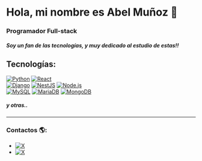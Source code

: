 # Hola, mi nombre es Abel Muñoz 👋
### Programador Full-stack 
##### Soy un fan de las tecnologías, y muy dedicado al estudio de estas!!

## Tecnologías:

[![Python](https://img.shields.io/badge/Python-blue?style=for-the-badge&logo=python&logoColor=white&labelColor=101010)]()
[![React](https://img.shields.io/badge/React-61DAFB?style=for-the-badge&logo=React&logoColor=white&labelColor=101010)]()
</br>
[![Django](https://img.shields.io/badge/Django-cyan?style=for-the-badge&logo=django&logoColor=white&labelColor=101010)]()
[![NestJS](https://img.shields.io/badge/NestJS-E0234E?style=for-the-badge&logo=NestJS&logoColor=white&labelColor=101010)]()
[![Node.js](https://img.shields.io/badge/Node.js-339933?style=for-the-badge&logo=Node.js&logoColor=white&labelColor=101010)]()
</br>
[![MySQL](https://img.shields.io/badge/MySQL-4479A1?style=for-the-badge&logo=mysql&logoColor=white&labelColor=101010)]()
[![MariaDB](https://img.shields.io/badge/MariaDB-3b08e0?style=for-the-badge&logo=mariadb&logoColor=white&labelColor=101010)]()
[![MongoDB](https://img.shields.io/badge/MongoDB-47A248?style=for-the-badge&logo=MongoDB&logoColor=white&labelColor=101010)]()
</br>

##### y otras..
---

### Contactos 🌎:
- [![X](https://img.shields.io/badge/X-000000?style=for-the-badge&logo=X&logoColor=white&labelColor=101010)](https://twitter.com/beloxp)
- [![X](https://img.shields.io/badge/X-000000?style=for-the-badge&logo=X&logo)](https://twitter.com/beloxp)

<!--
**Beloxp/beloxp** is a ✨ _special_ ✨ repository because its `README.md` (this file) appears on your GitHub profile.

Here are some ideas to get you started:

- 🔭 I’m currently working on ...
- 🌱 I’m currently learning ...
- 👯 I’m looking to collaborate on ...
- 🤔 I’m looking for help with ...
- 💬 Ask me about ...
- 📫 How to reach me: ...
- 😄 Pronouns: ...
- ⚡ Fun fact: ...
-->
